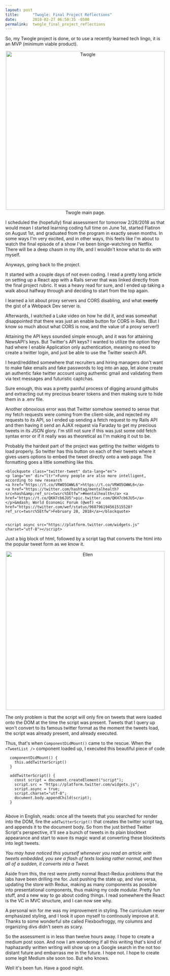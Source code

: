 ```yaml
---
layout: post
title:      "Twogle: Final Project Reflections"
date:       2018-02-27 06:50:35 -0500
permalink:  twogle_final_project_reflections
---
```



So, my Twogle project is done, or to use a recently learned tech lingo, it is an MVP (minimum viable product).

<center>
	<img src="https://i.imgur.com/6Qt5NOA.png" alt="Twogle" style="width: 500px;"/><br />
	<footer>Twogle main page.</footer>
</center>

I scheduled the (hopefully) final assessment for tomorrow 2/28/2018 as that would mean I started learning coding full time on June 1st, started Flatiron on August 1st, and graduated from the program in exactly seven months.  In some ways I'm very excited, and in other ways, this feels like I'm about to watch the final episode of a show I've been binge-watching on Netflix.  There will be a deep chasm in my life, and I wouldn't know what to do with myself. 

Anyways, going back to the project.

It started with a couple days of not even coding.  I read a pretty long article on setting up a React app with a Rails server that was linked directly from the final project rubric.  It was a heavy read for sure,  and I ended up taking a walk about halfway through and deciding to start from the top again.  

I learned a lot about proxy servers and CORS disabling, and what <strike>exactly</strike> the gist of a Webpack Dev server is.

Afterwards, I watched a Luke video on how he did it,  and was somewhat disappointed that there was just an enable button for CORS in Rails.  (But I know so much about what CORS is now, and the value of a proxy server!)  

Attaining the API keys sounded simple enough, and it was for attaining NewsAPI's keys.  But Twitter's API keys?  I wanted to utilize the option they had where I enable Application only authentication, meaning no need to create a twitter login, and just be able to use the Twitter search API. 

I heard/reddited somewhere that recruiters and hiring managers don't want to make fake emails and fake passwords to log into an app, let alone create an authentic fake twitter account using authentic gmail and validating them via text messages and futuristic captchas.  

Sure enough, this was a pretty painful process of digging around githubs and extracting out my precious bearer tokens and then making sure to hide them in a .env file.  

Another obnoxious error was that Twitter somehow seemed to sense that my fetch requests were coming from the client-side, and rejected my requests to its API, so I ended up sending a fetch request to my Rails API and then having it send an AJAX request via Faraday to get my precious tweets in its JSON glory.  I'm still not sure if this was just some odd fetch syntax error or if it really was as theoretical as I'm making it out to be. 

Probably the hardest part of the project was getting the twitter widgets to load properly.  So twitter has this button on each of their tweets where it gives users options to embed the tweet directly onto a web page.  The formatting goes a little something like this.  

```
<blockquote class="twitter-tweet" data-lang="en">
<p lang="en" dir="ltr">Funny people are also more intelligent, according to new research 
<a href="https://t.co/VRWO5GWWL6">https://t.co/VRWO5GWWL6</a> 
<a href="https://twitter.com/hashtag/mentalhealth?src=hash&amp;ref_src=twsrc%5Etfw">#mentalhealth</a> <a href="https://t.co/QKH7cb6JU5">pic.twitter.com/QKH7cb6JU5</a></p>&mdash; World Economic Forum (@wef) <a href="https://twitter.com/wef/status/968796194561515520?ref_src=twsrc%5Etfw">February 28, 2018</a></blockquote>


<script async src="https://platform.twitter.com/widgets.js" charset="utf-8"></script>
```
Just a big block of html, followed by a script tag that converts the html into the popular tweet form as we know it.  

<center>
  <img src="https://i.imgur.com/cK7bL6N.png" alt="Ellen" style="width: 500px;"/>
</center>

The only problem is that the script will only fire on tweets that were loaded onto the DOM at the time the script was present.  Tweets that I query up won't convert to its famous twitter format as the moment the tweets load, the script was already present, and already executed. 

Thus, that's when `ComponentDidMount()` came to the rescue. When the `<TweetList />` component loaded up, I executed this beautiful piece of code

```
  componentDidMount() {
    this.addTwitterScript()
  }
	
  addTwitterScript() {
    const script = document.createElement("script");
    script.src = "https://platform.twitter.com/widgets.js";
    script.async = true;
    script.charset="utf-8";
    document.body.appendChild(script);
  }
	
```

Above in English, reads: once all the tweets that you searched for render into the DOM, fire the `addTwitterScript()` that creates the twitter script tag, and appends it to the document body.  So from the just birthed Twitter Script's perspective, it'll see a bunch of tweets in its plain blocktext appearance and start to wave its magic wand at converting these blocktexts into legit tweets.  

*You may have noticed this yourself whenever you read an article with tweets embedded,  you see a flash of texts looking rather normal, and then all of a sudden, it converts into a Tweet.*

Aside from this, the rest were pretty normal React-Redux problems that the labs have been drilling me for.  Just pushing the state up, and vise versa, updating the store with Redux,  making as many components as possible into presentational components, thus making my code modular.  Pretty fun stuff, and a new way to go about coding things.  I read somewhere the React is the VC in MVC structure, and I can now see why. 

A personal win for me was my improvement in styling.  The curriculum never emphasized styling, and I took it upon myself to continously improve at it.  Thanks to some wonderful site called Flexboxfroggy, my columns and organizing divs didn't seem as scary.  

So the assessment is in less than twelve hours away.  I hope to create a medium post soon.  And now I am wondering if all this writing that's kind of haphazardly written writing will show up on a Google search in the not too distant future and embarrass me in the future.  I hope not.  I hope to create some legit Medium site soon too.  But who knows.  

Well it's been fun.  Have a good night.  
